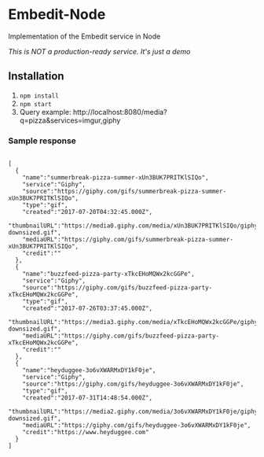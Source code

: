 # Embedit-Node

Implementation of the Embedit service in Node

_This is NOT a production-ready service. It's just a demo_

## Installation

1. `npm install`
1. `npm start`
1. Query example: http://localhost:8080/media?q=pizza&services=imgur,giphy

### Sample response

```

[
  {
    "name":"summerbreak-pizza-summer-xUn3BUK7PRITKlSIQo",
    "service":"Giphy",
    "source":"https://giphy.com/gifs/summerbreak-pizza-summer-xUn3BUK7PRITKlSIQo",
    "type":"gif",
    "created":"2017-07-20T04:32:45.000Z",
    "thumbnailURL":"https://media0.giphy.com/media/xUn3BUK7PRITKlSIQo/giphy-downsized.gif",
    "mediaURL":"https://giphy.com/gifs/summerbreak-pizza-summer-xUn3BUK7PRITKlSIQo",
    "credit":""
  },
  {
    "name":"buzzfeed-pizza-party-xTkcEHoMQWx2kcGGPe",
    "service":"Giphy",
    "source":"https://giphy.com/gifs/buzzfeed-pizza-party-xTkcEHoMQWx2kcGGPe",
    "type":"gif",
    "created":"2017-07-26T03:37:45.000Z",
    "thumbnailURL":"https://media3.giphy.com/media/xTkcEHoMQWx2kcGGPe/giphy-downsized.gif",
    "mediaURL":"https://giphy.com/gifs/buzzfeed-pizza-party-xTkcEHoMQWx2kcGGPe",
    "credit":""
  },
  {
    "name":"heyduggee-3o6vXWARMxDY1kF0je",
    "service":"Giphy",
    "source":"https://giphy.com/gifs/heyduggee-3o6vXWARMxDY1kF0je",
    "type":"gif",
    "created":"2017-07-31T14:48:54.000Z",
    "thumbnailURL":"https://media2.giphy.com/media/3o6vXWARMxDY1kF0je/giphy-downsized.gif",
    "mediaURL":"https://giphy.com/gifs/heyduggee-3o6vXWARMxDY1kF0je",
    "credit":"https://www.heyduggee.com"
  }
]
```